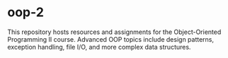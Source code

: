 # oop-2
This repository hosts resources and assignments for the Object-Oriented Programming II course. Advanced OOP topics include design patterns, exception handling, file I/O, and more complex data structures.

